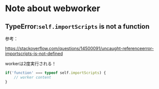 # Note about webworker

## TypeError:`self.importScripts` is not a function

参考：

https://stackoverflow.com/questions/14500091/uncaught-referenceerror-importscripts-is-not-defined

workerは2度実行される！

```JavaScript
if('function' === typeof self.importScripts) {
    // worker content
}
```